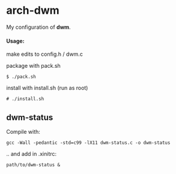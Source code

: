 arch-dwm
========

My configuration of **dwm**.

#### Usage:

make edits to config.h / dwm.c

package with pack.sh

    $ ./pack.sh

install with install.sh (run as root)

    # ./install.sh

dwm-status
----------

Compile with:

    gcc -Wall -pedantic -std=c99 -lX11 dwm-status.c -o dwm-status

.. and add in .xinitrc:

    path/to/dwm-status &
